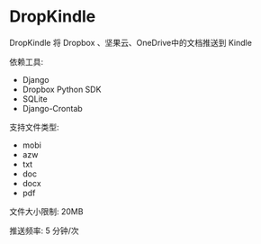 # DropKindle

DropKindle 将 Dropbox 、坚果云、OneDrive中的文档推送到 Kindle

依赖工具:

- Django
- Dropbox Python SDK
- SQLite
- Django-Crontab

支持文件类型:

- mobi
- azw
- txt
- doc
- docx
- pdf

文件大小限制: 20MB

推送频率: 5 分钟/次
